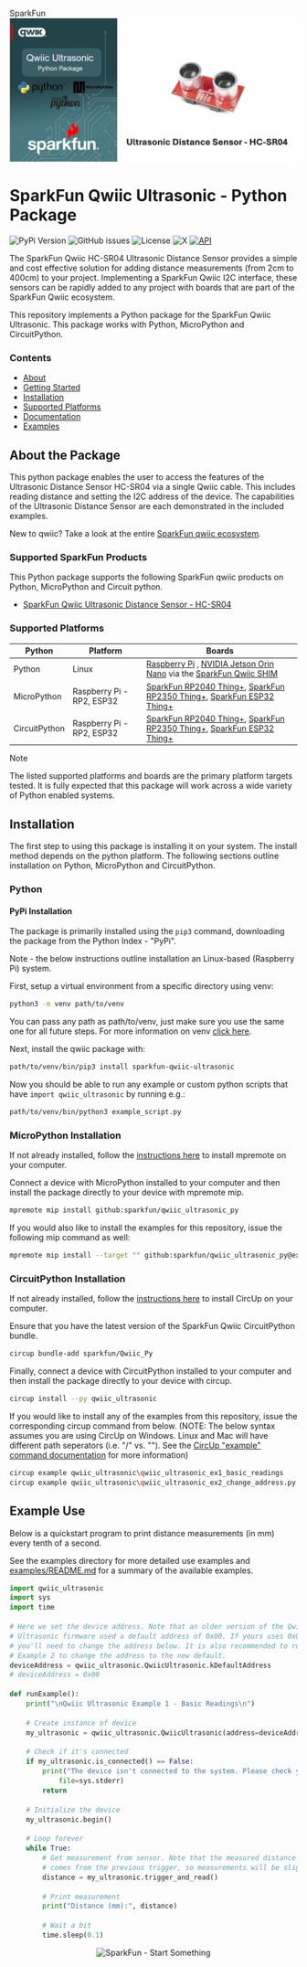 SparkFun![Qwiic Ultrasonic Python Package](docs/images/ultrasonic-gh-banner-py.png "qwiic Ultrasonic Python Package" )

# SparkFun Qwiic Ultrasonic - Python Package

![PyPi Version](https://img.shields.io/pypi/v/sparkfun_qwiic_ultrasonic)
![GitHub issues](https://img.shields.io/github/issues/sparkfun/qwiic_ultrasonic_py)
![License](https://img.shields.io/github/license/sparkfun/qwiic_ultrasonic_py)
![X](https://img.shields.io/twitter/follow/sparkfun)
[![API](https://img.shields.io/badge/API%20Reference-blue)](https://docs.sparkfun.com/qwiic_ultrasonic_py/classqwiic__ultrasonic_1_1_qwiic_ultrasonic.html)

The SparkFun Qwiic HC-SR04 Ultrasonic Distance Sensor provides a simple and cost effective solution for adding distance measurements (from 2cm to 400cm) to your project. Implementing a SparkFun Qwiic I2C interface, these sensors can be rapidly added to any project with boards that are part of the SparkFun Qwiic ecosystem.

This repository implements a Python package for the SparkFun Qwiic Ultrasonic. This package works with Python, MicroPython and CircuitPython.

### Contents

* [About](#about-the-package)
* [Getting Started](#getting-started)
* [Installation](#installation)
* [Supported Platforms](#supported-platforms)
* [Documentation](https://docs.sparkfun.com/qwiic_ultrasonic_py/classqwiic__ultrasonic_1_1_qwiic_ultrasonic.html)
* [Examples](#examples)

## About the Package

This python package enables the user to access the features of the Ultrasonic Distance Sensor HC-SR04 via a single Qwiic cable. This includes reading distance and setting the I2C address of the device. The capabilities of the Ultrasonic Distance Sensor are each demonstrated in the included examples.

New to qwiic? Take a look at the entire [SparkFun qwiic ecosystem](https://www.sparkfun.com/qwiic).

### Supported SparkFun Products

This Python package supports the following SparkFun qwiic products on Python, MicroPython and Circuit python. 

* [SparkFun Qwiic Ultrasonic Distance Sensor - HC-SR04](https://www.sparkfun.com/sparkfun-qwiic-ultrasonic-distance-sensor-hc-sr04.html)

### Supported Platforms

| Python | Platform | Boards |
|--|--|--|
| Python | Linux | [Raspberry Pi](https://www.sparkfun.com/raspberry-pi-5-8gb.html) , [NVIDIA Jetson Orin Nano](https://www.sparkfun.com/nvidia-jetson-orin-nano-developer-kit.html) via the [SparkFun Qwiic SHIM](https://www.sparkfun.com/sparkfun-qwiic-shim-for-raspberry-pi.html) |
| MicroPython | Raspberry Pi - RP2, ESP32 | [SparkFun RP2040 Thing+](https://www.sparkfun.com/sparkfun-thing-plus-rp2040.html), [SparkFun RP2350 Thing+](https://www.sparkfun.com/sparkfun-thing-plus-rp2350.html), [SparkFun ESP32 Thing+](https://www.sparkfun.com/sparkfun-thing-plus-esp32-wroom-usb-c.html)
|CircuitPython | Raspberry Pi - RP2, ESP32 | [SparkFun RP2040 Thing+](https://www.sparkfun.com/sparkfun-thing-plus-rp2040.html), [SparkFun RP2350 Thing+](https://www.sparkfun.com/sparkfun-thing-plus-rp2350.html), [SparkFun ESP32 Thing+](https://www.sparkfun.com/sparkfun-thing-plus-esp32-wroom-usb-c.html)

> [!NOTE]
> The listed supported platforms and boards are the primary platform targets tested. It is fully expected that this package will work across a wide variety of Python enabled systems. 

## Installation 

The first step to using this package is installing it on your system. The install method depends on the python platform. The following sections outline installation on Python, MicroPython and CircuitPython.

### Python 

#### PyPi Installation

The package is primarily installed using the `pip3` command, downloading the package from the Python Index - "PyPi". 

Note - the below instructions outline installation an Linux-based (Raspberry Pi) system.

First, setup a virtual environment from a specific directory using venv:
```sh
python3 -m venv path/to/venv
```
You can pass any path as path/to/venv, just make sure you use the same one for all future steps. For more information on venv [click here](https://docs.python.org/3/library/venv.html).

Next, install the qwiic package with:
```sh
path/to/venv/bin/pip3 install sparkfun-qwiic-ultrasonic
```
Now you should be able to run any example or custom python scripts that have `import qwiic_ultrasonic` by running e.g.:
```sh
path/to/venv/bin/python3 example_script.py
```

### MicroPython Installation
If not already installed, follow the [instructions here](https://docs.micropython.org/en/latest/reference/mpremote.html) to install mpremote on your computer.

Connect a device with MicroPython installed to your computer and then install the package directly to your device with mpremote mip.
```sh
mpremote mip install github:sparkfun/qwiic_ultrasonic_py
```

If you would also like to install the examples for this repository, issue the following mip command as well:
```sh
mpremote mip install --target "" github:sparkfun/qwiic_ultrasonic_py@examples
```

### CircuitPython Installation
If not already installed, follow the [instructions here](https://docs.circuitpython.org/projects/circup/en/latest/#installation) to install CircUp on your computer.

Ensure that you have the latest version of the SparkFun Qwiic CircuitPython bundle. 
```sh
circup bundle-add sparkfun/Qwiic_Py
```

Finally, connect a device with CircuitPython installed to your computer and then install the package directly to your device with circup.
```sh
circup install --py qwiic_ultrasonic
```

If you would like to install any of the examples from this repository, issue the corresponding circup command from below. (NOTE: The below syntax assumes you are using CircUp on Windows. Linux and Mac will have different path seperators (i.e. "/" vs. "\"). See the [CircUp "example" command documentation](https://learn.adafruit.com/keep-your-circuitpython-libraries-on-devices-up-to-date-with-circup/example-command) for more information)
```sh
circup example qwiic_ultrasonic\qwiic_ultrasonic_ex1_basic_readings
circup example qwiic_ultrasonic\qwiic_ultrasonic_ex2_change_address.py
```

Example Use
 ---------------
Below is a quickstart program to print distance measurements (in mm) every tenth of a second.

See the examples directory for more detailed use examples and [examples/README.md](https://github.com/sparkfun/qwiic_ultrasonic_py/blob/main/examples/README.md) for a summary of the available examples.

```python
import qwiic_ultrasonic
import sys
import time

# Here we set the device address. Note that an older version of the Qwiic
# Ultrasonic firmware used a default address of 0x00. If yours uses 0x00,
# you'll need to change the address below. It is also recommended to run
# Example 2 to change the address to the new default.
deviceAddress = qwiic_ultrasonic.QwiicUltrasonic.kDefaultAddress
# deviceAddress = 0x00

def runExample():
	print("\nQwiic Ultrasonic Example 1 - Basic Readings\n")

	# Create instance of device
	my_ultrasonic = qwiic_ultrasonic.QwiicUltrasonic(address=deviceAddress)

	# Check if it's connected
	if my_ultrasonic.is_connected() == False:
		print("The device isn't connected to the system. Please check your connection", \
			file=sys.stderr)
		return

	# Initialize the device
	my_ultrasonic.begin()

	# Loop forever
	while True:
		# Get measurement from sensor. Note that the measured distance actually
		# comes from the previous trigger, so measurements will be slightly delayed
		distance = my_ultrasonic.trigger_and_read()

		# Print measurement
		print("Distance (mm):", distance)

		# Wait a bit
		time.sleep(0.1)
```
<p align="center">
<img src="https://cdn.sparkfun.com/assets/custom_pages/3/3/4/dark-logo-red-flame.png" alt="SparkFun - Start Something">
</p>
